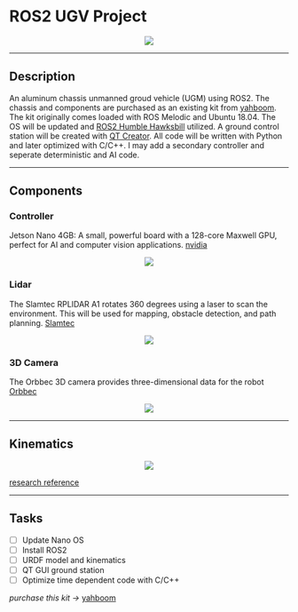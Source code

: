 # ROS2 UGV Project
<p align="center">
<img src="https://user-images.githubusercontent.com/30501420/216792254-87258637-fd16-405b-b3c5-17b48007a776.png"/>
</p>

---

## Description

An aluminum chassis unmanned groud vehicle (UGM) using ROS2.  The chassis and components are purchased as an existing kit from [yahboom](https://category.yahboom.net/).  The kit originally comes loaded with ROS Melodic and Ubuntu 18.04.  The OS will be updated and [ROS2 Humble Hawksbill](https://docs.ros.org/en/humble/index.html) utilized.  A ground control station will be created with [QT Creator](https://www.qt.io/product/development-tools).  All code will be written with Python and later optimized with C/C++.  I may add a secondary controller and seperate deterministic and AI code.

---
## Components
### Controller
Jetson Nano 4GB: A small, powerful board with a 128-core Maxwell GPU, perfect for AI and computer vision applications. [nvidia](https://developer.nvidia.com/embedded/jetson-nano-developer-kit)

<p align="center">
<img src="https://user-images.githubusercontent.com/30501420/216793317-191b04b0-cc6a-494a-a0e5-7243bb77e929.png"/>
</p>

### Lidar
The Slamtec RPLIDAR A1 rotates 360 degrees using a laser to scan the environment.  This will be used for mapping, obstacle detection, and path planning. [Slamtec](https://www.slamtec.com/en/Lidar/A1)
<p align="center">
<img src="https://user-images.githubusercontent.com/30501420/216794038-e1df33cd-0daa-4bec-a96f-c886bc5ca6cc.png"
</p>


### 3D Camera
The Orbbec 3D camera provides three-dimensional data for the robot [Orbbec](https://orbbec3d.com/index/Product/info.html?cate=38&id=36)
<p align="center">
<img src="https://user-images.githubusercontent.com/30501420/216794140-11ecd091-677f-453e-a90a-2af1877be800.png"
</p>

---
## Kinematics
<p align="center">
<img src="https://user-images.githubusercontent.com/30501420/216794807-49920923-b720-4ad9-a612-b6342776a7b4.png"
</p>

[research reference](https://research.ijcaonline.org/volume113/number3/pxc3901586.pdf)

---
## Tasks


* [ ] Update Nano OS
* [ ] Install ROS2
* [ ] URDF model and kinematics
* [ ] QT GUI ground station
* [ ] Optimize time dependent code with C/C++

 *purchase this kit ->* [yahboom](https://category.yahboom.net/collections/ros-robotics/products/rosmaster-x3?variant=39664834248788)

